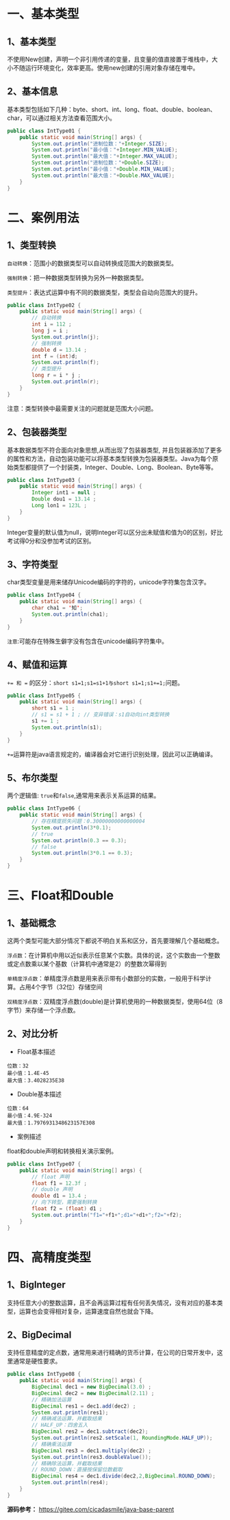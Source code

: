 # 一、基本类型

## 1、基本类型

不使用New创建，声明一个非引用传递的变量，且变量的值直接置于堆栈中，大小不随运行环境变化，效率更高。使用new创建的引用对象存储在堆中。

## 2、基本信息

基本类型包括如下几种：byte、short、int、long、float、double、boolean、char，可以通过相关方法查看范围大小。

```java
public class IntType01 {
    public static void main(String[] args) {
        System.out.println("进制位数："+Integer.SIZE);
        System.out.println("最小值："+Integer.MIN_VALUE);
        System.out.println("最大值："+Integer.MAX_VALUE);
        System.out.println("进制位数："+Double.SIZE);
        System.out.println("最小值："+Double.MIN_VALUE);
        System.out.println("最大值："+Double.MAX_VALUE);
    }
}
```

# 二、案例用法

## 1、类型转换

`自动转换`：范围小的数据类型可以自动转换成范围大的数据类型。

`强制转换`：把一种数据类型转换为另外一种数据类型。

`类型提升`：表达式运算中有不同的数据类型，类型会自动向范围大的提升。

```java
public class IntType02 {
    public static void main(String[] args) {
        // 自动转换
        int i = 112 ;
        long j = i ;
        System.out.println(j);
        // 强制转换
        double d = 13.14 ;
        int f = (int)d;
        System.out.println(f);
        // 类型提升
        long r = i * j ;
        System.out.println(r);
    }
}
```

注意：类型转换中最需要关注的问题就是范围大小问题。

## 2、包装器类型

基本数据类型不符合面向对象思想,从而出现了包装器类型, 并且包装器添加了更多的属性和方法，自动包装功能可以将基本类型转换为包装器类型。Java为每个原始类型都提供了一个封装类，Integer、Double、Long、Boolean、Byte等等。

```java
public class IntType03 {
    public static void main(String[] args) {
        Integer int1 = null ;
        Double dou1 = 13.14 ;
        Long lon1 = 123L ;
    }
}
```

Integer变量的默认值为null，说明Integer可以区分出未赋值和值为0的区别，好比考试得0分和没参加考试的区别。

## 3、字符类型

char类型变量是用来储存Unicode编码的字符的，unicode字符集包含汉字。

```java
public class IntType04 {
    public static void main(String[] args) {
        char cha1 = '知';
        System.out.println(cha1);
    }
}
```

`注意`:可能存在特殊生僻字没有包含在unicode编码字符集中。

## 4、赋值和运算

`+= 和 =` 的区分：`short s1=1;s1=s1+1与short s1=1;s1+=1;`问题。

```java
public class IntType05 {
    public static void main(String[] args) {
        short s1 = 1 ;
        // s1 = s1 + 1 ; // 变异错误：s1自动向int类型转换
        s1 += 1 ;
        System.out.println(s1);
    }
}
```

`+=`运算符是java语言规定的，编译器会对它进行识别处理，因此可以正确编译。

## 5、布尔类型

两个逻辑值: `true`和`false`,通常用来表示关系运算的结果。

```java
public class IntType06 {
    public static void main(String[] args) {
        // 存在精度损失问题：0.30000000000000004
        System.out.println(3*0.1);
        // true
        System.out.println(0.3 == 0.3);
        // false
        System.out.println(3*0.1 == 0.3);
    }
}
```

# 三、Float和Double

## 1、基础概念

这两个类型可能大部分情况下都说不明白关系和区分，首先要理解几个基础概念。

`浮点数`：在计算机中用以近似表示任意某个实数。具体的说，这个实数由一个整数或定点数乘以某个基数（计算机中通常是2）的整数次幂得到

`单精度浮点数`：单精度浮点数是用来表示带有小数部分的实数，一般用于科学计算。占用4个字节（32位）存储空间

`双精度浮点数`：双精度浮点数(double)是计算机使用的一种数据类型，使用64位（8字节）来存储一个浮点数。

## 2、对比分析

- Float基本描述

```
位数：32
最小值：1.4E-45
最大值：3.4028235E38
```

- Double基本描述

```
位数：64
最小值：4.9E-324
最大值：1.7976931348623157E308
```

- 案例描述

float和double声明和转换相关演示案例。

```java
public class IntType07 {
    public static void main(String[] args) {
        // float 声明
        float f1 = 12.3f ;
        // double 声明
        double d1 = 13.4 ;
        // 向下转型，需要强制转换
        float f2 = (float) d1 ;
        System.out.println("f1="+f1+";d1="+d1+";f2="+f2);
    }
}
```

# 四、高精度类型

## 1、BigInteger

支持任意大小的整数运算，且不会再运算过程有任何丢失情况，没有对应的基本类型，运算也会变得相对复杂，运算速度自然也就会下降。

## 2、BigDecimal

支持任意精度的定点数，通常用来进行精确的货币计算，在公司的日常开发中，这里通常是硬性要求。

```java
public class IntType08 {
    public static void main(String[] args) {
        BigDecimal dec1 = new BigDecimal(3.0) ;
        BigDecimal dec2 = new BigDecimal(2.11) ;
        // 精确加法运算
        BigDecimal res1 = dec1.add(dec2) ;
        System.out.println(res1);
        // 精确减法运算，并截取结果
        // HALF_UP：四舍五入
        BigDecimal res2 = dec1.subtract(dec2);
        System.out.println(res2.setScale(1, RoundingMode.HALF_UP));
        // 精确乘法运算
        BigDecimal res3 = dec1.multiply(dec2) ;
        System.out.println(res3.doubleValue());
        // 精确除法运算，并截取结果
        // ROUND_DOWN：直接按保留位数截取
        BigDecimal res4 = dec1.divide(dec2,2,BigDecimal.ROUND_DOWN);
        System.out.println(res4);
    }
}
```

**源码参考：** https://gitee.com/cicadasmile/java-base-parent